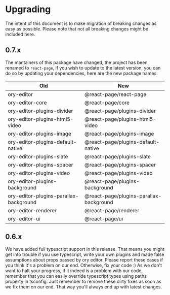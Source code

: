 # Upgrading

The intent of this document is to make migration of breaking changes as easy as possible.
Please note that not all breaking changes might be included here.

## 0.7.x
The mantainers of this package have changed, the project has been renamed to `react-page`, if you wish to update to the latest version, you can do so by updating your dependencies, here are the new package names:

|Old|New|
|-|-|
|ory-editor|@react-page/react-page|
|ory-editor-core|@react-page/core|
|ory-editor-plugins-divider|@react-page/plugins-divider|
|ory-editor-plugins-html5-video|@react-page/plugins-html5-video|
|ory-editor-plugins-image|@react-page/plugins-image|
|ory-editor-plugins-default-native|@react-page/plugins-default-native|
|ory-editor-plugins-slate|@react-page/plugins-slate|
|ory-editor-plugins-spacer|@react-page/plugins-spacer|
|ory-editor-plugins-video|@react-page/plugins-video|
|ory-editor-plugins-background|@react-page/plugins-background|
|ory-editor-plugins-parallax-background|@react-page/plugins-parallax-background|
|ory-editor-renderer|@react-page/renderer|
|ory-editor-ui|@react-page/ui|

## 0.6.x
We have added full typescript support in this release. That means you might get into trouble if you use typescript, write your own plugins and made false assumptions about props passed by ory editor.
Please report these cases if you think it's a problem on our end. Otherwise, fix your code :) As we don't want to halt your progress, if it indeed is a problem with our code, remember that you can easily override typescript types using paths property in tsconfig. Just remember to remove these dirty fixes as soon as we fix them on our end. That way you'll always end up with latest changes.
